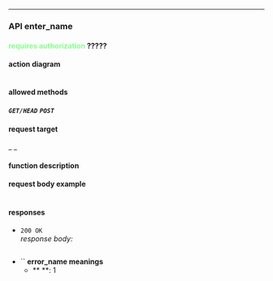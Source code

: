 
---
### API enter_name
#### <span style="color:#87ff8b"><b>requires authorization</b></span> ?????

#### **action diagram**
```mermaid

```
#### **allowed methods**
***`GET/HEAD`*** ***`POST`***
#### **request target**  
_ _

#### **function description**


#### **request body example**

```js

```

#### **responses**

* `200 OK`  
*response body:*
    ```js
    ```
* ``
**error_name meanings**
    - ** **: 1